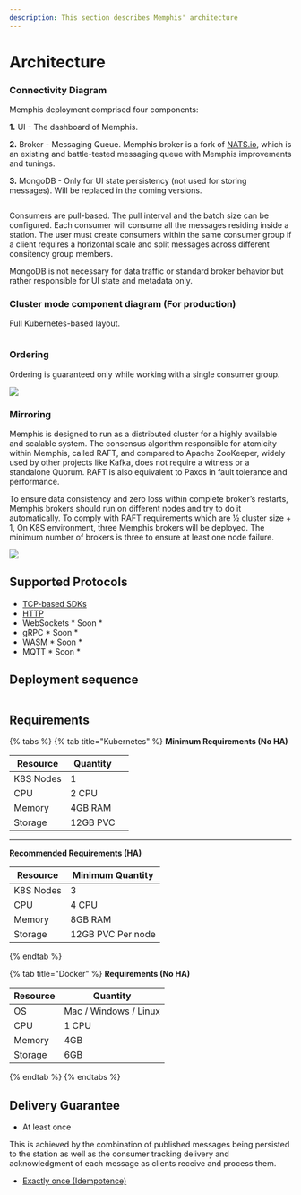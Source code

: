 ```yaml
---
description: This section describes Memphis' architecture
---
```


# Architecture

### Connectivity Diagram

Memphis deployment comprised four components:

**1.** UI - The dashboard of Memphis.

**2.** Broker - Messaging Queue. Memphis broker is a fork of [NATS.io](http://nats.io/), which is an existing and battle-tested messaging queue with Memphis improvements and tunings.

**3.** MongoDB - Only for UI state persistency (not used for storing messages). Will be replaced in the coming versions.

<figure><img src="../.gitbook/assets/memphis architecture overview.jpeg" alt=""><figcaption></figcaption></figure>

Consumers are pull-based. The pull interval and the batch size can be configured. Each consumer will consume all the messages residing inside a station. The user must create consumers within the same consumer group if a client requires a horizontal scale and split messages across different consitency group members.

MongoDB is not necessary for data traffic or standard broker behavior but rather responsible for UI state and metadata only.

### Cluster mode component diagram (For production)

Full Kubernetes-based layout.

<figure><img src="../.gitbook/assets/Memphis Architecture (1).jpg" alt=""><figcaption></figcaption></figure>

### Ordering

Ordering is guaranteed only while working with a single consumer group.

![](../.gitbook/assets/ordering.jpeg)

### Mirroring

Memphis is designed to run as a distributed cluster for a highly available and scalable system. The consensus algorithm responsible for atomicity within Memphis, called RAFT, and compared to Apache ZooKeeper, widely used by other projects like Kafka, does not require a witness or a standalone Quorum. RAFT is also equivalent to Paxos in fault tolerance and performance.

To ensure data consistency and zero loss within complete broker’s restarts, Memphis brokers should run on different nodes and try to do it automatically. To comply with RAFT requirements which are ½ cluster size + 1, On K8S environment, three Memphis brokers will be deployed. The minimum number of brokers is three to ensure at least one node failure.

![](../.gitbook/assets/replications.jpeg)

## Supported Protocols

* [TCP-based SDKs](broken-reference)
* [HTTP](../sdks-and-protocols/http.md)
* WebSockets \* Soon \*
* gRPC \* Soon \*
* WASM \* Soon \*
* MQTT \* Soon \*

## Deployment sequence

<figure><img src="../.gitbook/assets/Deployment process.jpg" alt=""><figcaption></figcaption></figure>

## Requirements

{% tabs %}
{% tab title="Kubernetes" %}
**Minimum Requirements (No HA)**

<table><thead><tr><th>Resource</th><th>Quantity</th><th data-hidden></th></tr></thead><tbody><tr><td>K8S Nodes</td><td>1</td><td></td></tr><tr><td>CPU</td><td>2 CPU</td><td></td></tr><tr><td>Memory</td><td>4GB RAM</td><td></td></tr><tr><td>Storage</td><td>12GB PVC</td><td></td></tr></tbody></table>

****

**Recommended Requirements (HA)**

| Resource  | Minimum Quantity  |
| --------- | ----------------- |
| K8S Nodes | 3                 |
| CPU       | 4 CPU             |
| Memory    | 8GB RAM           |
| Storage   | 12GB PVC Per node |
{% endtab %}

{% tab title="Docker" %}
**Requirements (No HA)**

| Resource | Quantity               |
| -------- | ---------------------- |
| OS       | Mac / Windows / Linux  |
| CPU      | 1 CPU                  |
| Memory   | 4GB                    |
| Storage  | 6GB                    |
{% endtab %}
{% endtabs %}

## Delivery Guarantee

* At least once

This is achieved by the combination of published messages being persisted to the station as well as the consumer tracking delivery and acknowledgment of each message as clients receive and process them.

* [Exactly once (Idempotence)](concepts/idempotency.md)



